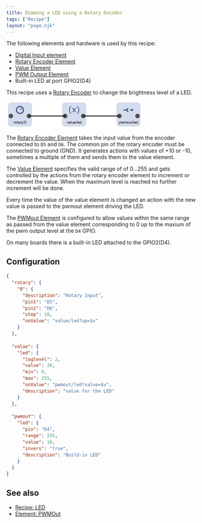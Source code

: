 ```yaml
---
title: Dimming a LED using a Rotary Encoder
tags: ["Recipe"]
layout: "page.njk"
---
```


The following elements and hardware is used by this recipe:

* [Digital Input element](/elements/digitalin.md)
* [Rotary Encoder Element](/elements/rotary.md)
* [Value Element](/elements/value.md)
* [PWM Output Element](/elements/pwmout.md) 
* Built-in LED at port GPIO2(D4)

This recipe uses a [Rotary Encoder](/elements/rotary.md) to change the brightness level of a LED.

![Elements used in led recipe](/recipes/ledrotaryflow.png)

The [Rotary Encoder Element](/elements/rotary.md) takes the input value from the encoder connected to `D5` and `D6`. The common pin of the rotary encoder must be connected to ground (GND).
It generates actions with values of +10 or -10, sometimes a multiple of them and sends them to the value element.

The [Value Element](/elements/value.md) specifies the valid range of of 0...255 and gets controlled by the actions from the rotary encoder element to increment or decrement the value. When the maximum level is reached no further increment will be done.

Every time the value of the value element is changed an action with the new value is passed to the pwmout element driving the LED.

The [PWMout Element](/elements/pwmout.md) is configured to allow values within the same range as passed from the value element corresponding to 0 up to the maxium of the pwm output level at the `D4` GPIO.

On many boards there is a built-in LED attached to the GPIO2(D4).

## Configuration

``` json
{
  "rotary": {
    "0": {
      "description": "Rotary Input",
      "pin1": "D5",
      "pin2": "D6",
      "step": 10,
      "onValue": "value/led?up=$v"
    }
  },

  "value": {
    "led": {
      "loglevel": 2,
      "value": 20,
      "min": 0,
      "max": 255,
      "onValue": "pwmout/led?value=$v",
      "description": "value for the LED"
    }
  },

  "pwmout": {
    "led": {
      "pin": "D4",
      "range": 255,
      "value": 10,
      "invers": "true",
      "description": "Build-in LED"
    }
  }
}
```

## See also

* [Recipe: LED](/recipes/led.md)
* [Element: PWMOut](/elements/pwmout.md)

